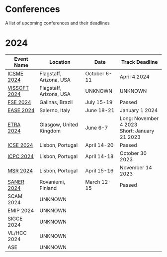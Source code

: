 # Conferences
A list of upcoming conferences and their deadlines

# 2024
<table>
  <thead>
    <tr>
      <th>Event Name</th>
      <th>Location</th>
      <th>Date</th>
      <th>Track Deadline</th>
    </tr>
  </thead>
  <tbody></tbody>
    <tr>
      <td><a href="https://conf.researchr.org/home/icsme-2024">ICSME 2024</a></td>
      <td>Flagstaff, Arizona, USA</td>
      <td>October 6-11</td>
      <td>April 4 2024</td>
    </tr>
    <tr>
      <td><a href="https://vissoft.info/">VISSOFT 2024</a></td>
      <td>Flagstaff, Arizona, USA</td>
      <td>UNKNOWN</td>
      <td>UNKNOWN</td>
    </tr>
    <tr>
      <td><a href="https://2024.esec-fse.org/">FSE 2024</a></td>
      <td>Galinas, Brazil</td>
      <td>July 15-19</td>
      <td>Passed</td>
    </tr>
    <tr>
      <td><a href="https://conf.researchr.org/home/ease-2024">EASE 2024</a></td>
      <td>Salerno, Italy</td>
      <td>June 18-21</td>
      <td>January 1 2024</td>
    </tr>
    <tr>
      <td><a href="https://etra.acm.org/2024/cfp.html">ETRA 2024</a></td>
      <td>Glasgow, United Kingdom</td>
      <td>June 6-7</td>
      <td>Long: November 4 2023<br/>Short: January 21 2023</td>
    </tr>
    <tr>
      <td><a href="https://conf.researchr.org/home/icse-2024">ICSE 2024</a></td>
      <td>Lisbon, Portugal</td>
      <td>April 14-20</td>
      <td>Passed</td>
    </tr>
    <tr>
      <td><a href="https://conf.researchr.org/home/icpc-2024">ICPC 2024</a></td>
      <td>Lisbon, Portugal</td>
      <td>April 14-18</td>
      <td>October 30 2023</td>
    </tr>
    <tr>
      <td><a href="https://2024.msrconf.org/">MSR 2024</a></td>
      <td>Lisbon, Portugal</td>
      <td>April 15-16</td>
      <td>November 14 2023</td>
    </tr>
    <tr>
      <td><a href="https://conf.researchr.org/home/saner-2024">SANER 2024</a></td>
      <td>Rovaniemi, Finland</td>
      <td>March 12-15</td>
      <td>Passed</td>
    </tr>
    <tr>
      <td>SCAM 2024</td>
      <td>UNKNOWN</td>
      <td> </td>
      <td> </td>
    </tr>
    <tr>
      <td>EMIP 2024</td>
      <td>UNKNOWN</td>
      <td> </td>
      <td> </td>
    </tr>
    <tr>
      <td>SIGCE 2024</td>
      <td>UNKNOWN</td>
      <td> </td>
      <td> </td>
    </tr>
    <tr>
      <td>VL/HCC 2024</td>
      <td>UNKNOWN</td>
      <td> </td>
      <td> </td>
    </tr>
    <tr>
      <td>ASE</td>
      <td>UNKNOWN</td>
      <td> </td>
      <td> </td>
    </tr>
  </tbody>
</table>
